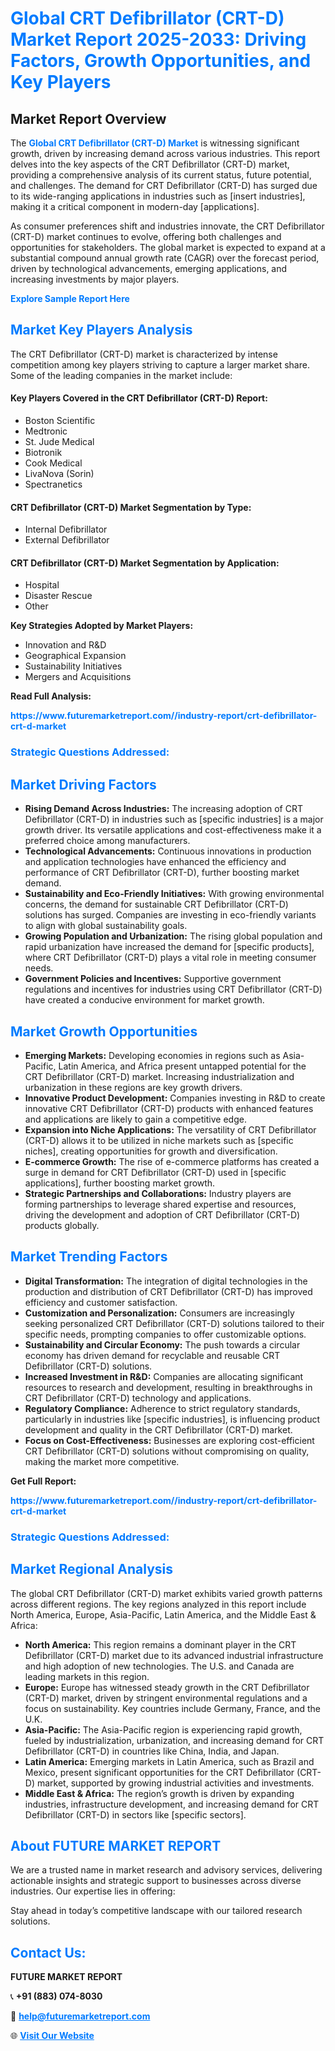 <h1 style="color: #007BFF;">Global CRT Defibrillator (CRT-D) Market Report 2025-2033: Driving Factors, Growth Opportunities, and Key Players</h1>

<section id="overview">
<h2>Market Report Overview</h2>
<p>The <a href="https://www.futuremarketreport.com//industry-report/crt-defibrillator-crt-d-market" style="color: #007BFF; text-decoration: none;"><strong>Global CRT Defibrillator (CRT-D) Market</strong></a> is witnessing significant growth, driven by increasing demand across various industries. This report delves into the key aspects of the CRT Defibrillator (CRT-D) market, providing a comprehensive analysis of its current status, future potential, and challenges. The demand for CRT Defibrillator (CRT-D) has surged due to its wide-ranging applications in industries such as [insert industries], making it a critical component in modern-day [applications].</p>
<p>As consumer preferences shift and industries innovate, the CRT Defibrillator (CRT-D) market continues to evolve, offering both challenges and opportunities for stakeholders. The global market is expected to expand at a substantial compound annual growth rate (CAGR) over the forecast period, driven by technological advancements, emerging applications, and increasing investments by major players.</p>
</section>

<section id="overview">
<p><a href="https://www.futuremarketreport.com//request-sample/reportId=85310" style="color: #007BFF; text-decoration: none;"><strong>Explore Sample Report Here</strong></a></p>
</section>

<section id="key-players">
<h2 style="color: #007BFF;">Market Key Players Analysis</h2>
<p>The CRT Defibrillator (CRT-D) market is characterized by intense competition among key players striving to capture a larger market share. Some of the leading companies in the market include:</p>
<h4>Key Players Covered in the CRT Defibrillator (CRT-D) Report:</h4>
<ul><li>Boston Scientific</li><li>Medtronic</li><li>St. Jude Medical</li><li>Biotronik</li><li>Cook Medical</li><li>LivaNova (Sorin)</li><li>Spectranetics</li></ul>
<h4>CRT Defibrillator (CRT-D) Market Segmentation by Type:</h4>
<ul><li>Internal Defibrillator</li><li>External Defibrillator</li></ul>

<h4>CRT Defibrillator (CRT-D) Market Segmentation by Application:</h4>
<ul><li>Hospital</li><li>Disaster Rescue</li><li>Other</li></ul>
<p><strong>Key Strategies Adopted by Market Players:</strong></p>
<ul>
<li>Innovation and R&D</li>
<li>Geographical Expansion</li>
<li>Sustainability Initiatives</li>
<li>Mergers and Acquisitions</li>
</ul>
</section>

<section>
<p><strong>Read Full Analysis: </strong></p><a href="https://www.futuremarketreport.com//industry-report/crt-defibrillator-crt-d-market" style="color: #007BFF; text-decoration: none;"><strong>https://www.futuremarketreport.com//industry-report/crt-defibrillator-crt-d-market</strong></a>
<h3 style="color: #007BFF;">Strategic Questions Addressed:</h3>
</section>

<section id="driving-factors">
<h2 style="color: #007BFF;">Market Driving Factors</h2>
<ul>
<li><strong>Rising Demand Across Industries:</strong> The increasing adoption of CRT Defibrillator (CRT-D) in industries such as [specific industries] is a major growth driver. Its versatile applications and cost-effectiveness make it a preferred choice among manufacturers.</li>
<li><strong>Technological Advancements:</strong> Continuous innovations in production and application technologies have enhanced the efficiency and performance of CRT Defibrillator (CRT-D), further boosting market demand.</li>
<li><strong>Sustainability and Eco-Friendly Initiatives:</strong> With growing environmental concerns, the demand for sustainable CRT Defibrillator (CRT-D) solutions has surged. Companies are investing in eco-friendly variants to align with global sustainability goals.</li>
<li><strong>Growing Population and Urbanization:</strong> The rising global population and rapid urbanization have increased the demand for [specific products], where CRT Defibrillator (CRT-D) plays a vital role in meeting consumer needs.</li>
<li><strong>Government Policies and Incentives:</strong> Supportive government regulations and incentives for industries using CRT Defibrillator (CRT-D) have created a conducive environment for market growth.</li>
</ul>
</section>

<section id="growth-opportunities">
<h2 style="color: #007BFF;">Market Growth Opportunities</h2>
<ul>
<li><strong>Emerging Markets:</strong> Developing economies in regions such as Asia-Pacific, Latin America, and Africa present untapped potential for the CRT Defibrillator (CRT-D) market. Increasing industrialization and urbanization in these regions are key growth drivers.</li>
<li><strong>Innovative Product Development:</strong> Companies investing in R&D to create innovative CRT Defibrillator (CRT-D) products with enhanced features and applications are likely to gain a competitive edge.</li>
<li><strong>Expansion into Niche Applications:</strong> The versatility of CRT Defibrillator (CRT-D) allows it to be utilized in niche markets such as [specific niches], creating opportunities for growth and diversification.</li>
<li><strong>E-commerce Growth:</strong> The rise of e-commerce platforms has created a surge in demand for CRT Defibrillator (CRT-D) used in [specific applications], further boosting market growth.</li>
<li><strong>Strategic Partnerships and Collaborations:</strong> Industry players are forming partnerships to leverage shared expertise and resources, driving the development and adoption of CRT Defibrillator (CRT-D) products globally.</li>
</ul>
</section>

<section id="trending-factors">
<h2 style="color: #007BFF;">Market Trending Factors</h2>
<ul>
<li><strong>Digital Transformation:</strong> The integration of digital technologies in the production and distribution of CRT Defibrillator (CRT-D) has improved efficiency and customer satisfaction.</li>
<li><strong>Customization and Personalization:</strong> Consumers are increasingly seeking personalized CRT Defibrillator (CRT-D) solutions tailored to their specific needs, prompting companies to offer customizable options.</li>
<li><strong>Sustainability and Circular Economy:</strong> The push towards a circular economy has driven demand for recyclable and reusable CRT Defibrillator (CRT-D) solutions.</li>
<li><strong>Increased Investment in R&D:</strong> Companies are allocating significant resources to research and development, resulting in breakthroughs in CRT Defibrillator (CRT-D) technology and applications.</li>
<li><strong>Regulatory Compliance:</strong> Adherence to strict regulatory standards, particularly in industries like [specific industries], is influencing product development and quality in the CRT Defibrillator (CRT-D) market.</li>
<li><strong>Focus on Cost-Effectiveness:</strong> Businesses are exploring cost-efficient CRT Defibrillator (CRT-D) solutions without compromising on quality, making the market more competitive.</li>
</ul>
</section>

<section>
<p><strong>Get Full Report: </strong></p><a href="https://www.futuremarketreport.com//industry-report/crt-defibrillator-crt-d-market" style="color: #007BFF; text-decoration: none;"><strong>https://www.futuremarketreport.com//industry-report/crt-defibrillator-crt-d-market</strong></a>
<h3 style="color: #007BFF;">Strategic Questions Addressed:</h3>
</section>


<section id="regional-analysis">
<h2 style="color: #007BFF;">Market Regional Analysis</h2>
<p>The global CRT Defibrillator (CRT-D) market exhibits varied growth patterns across different regions. The key regions analyzed in this report include North America, Europe, Asia-Pacific, Latin America, and the Middle East & Africa:</p>
<ul>
<li><strong>North America:</strong> This region remains a dominant player in the CRT Defibrillator (CRT-D) market due to its advanced industrial infrastructure and high adoption of new technologies. The U.S. and Canada are leading markets in this region.</li>
<li><strong>Europe:</strong> Europe has witnessed steady growth in the CRT Defibrillator (CRT-D) market, driven by stringent environmental regulations and a focus on sustainability. Key countries include Germany, France, and the U.K.</li>
<li><strong>Asia-Pacific:</strong> The Asia-Pacific region is experiencing rapid growth, fueled by industrialization, urbanization, and increasing demand for CRT Defibrillator (CRT-D) in countries like China, India, and Japan.</li>
<li><strong>Latin America:</strong> Emerging markets in Latin America, such as Brazil and Mexico, present significant opportunities for the CRT Defibrillator (CRT-D) market, supported by growing industrial activities and investments.</li>
<li><strong>Middle East & Africa:</strong> The region’s growth is driven by expanding industries, infrastructure development, and increasing demand for CRT Defibrillator (CRT-D) in sectors like [specific sectors].</li>
</ul>
</section>

<footer>
<h2 style="color: #007BFF;">About FUTURE MARKET REPORT</h2>
<p>We are a trusted name in market research and advisory services, delivering actionable insights and strategic support to businesses across diverse industries. Our expertise lies in offering:</p>

<p>Stay ahead in today’s competitive landscape with our tailored research solutions.</p>

<h2 style="color: #007BFF;">Contact Us:</h2>
<p><strong>FUTURE MARKET REPORT</strong></p>
<p>📞 <strong>+91 (883) 074-8030</strong></p>
<p>📧 <strong><a href="mailto:help@futuremarketreport.com" style="color: #007BFF;">help@futuremarketreport.com</a></strong></p>
<p>🌐 <strong><a href="https://www.futuremarketreport.com/" style="color: #007BFF;">Visit Our Website</a></strong></p>
</footer>